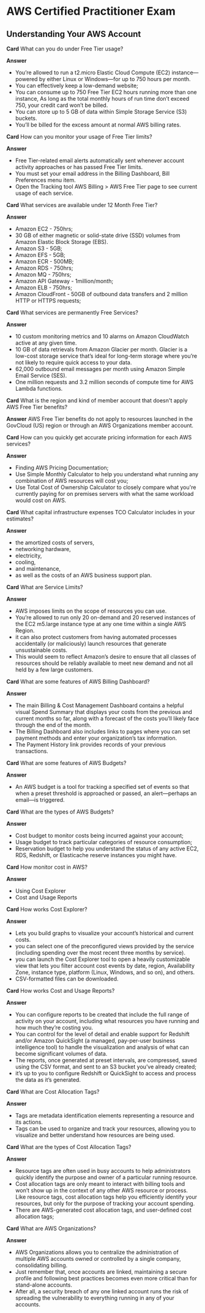 # AWS Certified Practitioner Exam

## Understanding Your AWS Account


**Card**
What can you do under Free Tier usage?

**Answer**
* You’re allowed to run a t2.micro Elastic Cloud Compute (EC2) instance—powered by either Linux or Windows—for up to 750 hours per month.
* You can effectively keep a low-demand website;
* You can consume up to 750 Free Tier EC2 hours running more than one instance, As long as the total monthly hours of run time don’t exceed 750, your credit card won’t be billed.
* You can store up to 5 GB of data within Simple Storage Service (S3) buckets.
* You’ll be billed for the excess amount at normal AWS billing rates.


**Card**
How can you monitor your usage of Free Tier limits?

**Answer**
* Free Tier-related email alerts automatically sent whenever account activity approaches or has passed Free Tier limits.
* You must set your email address in the Billing Dashboard, Bill Preferences menu item.
* Open the Tracking tool AWS Billing > AWS Free Tier page to see current usage of each service.


**Card**
What services are available under 12 Month Free Tier?

**Answer**
* Amazon EC2 - 750hrs;	
* 30 GB of either magnetic or solid-state drive (SSD) volumes from Amazon Elastic Block Storage (EBS).
* Amazon S3 - 5GB;	
* Amazon EFS - 5GB;
* Amazon ECR - 500MB;
* Amazon RDS - 750hrs;
* Amazon MQ - 750hrs;
* Amazon API Gateway - 1million/month;	
* Amazon ELB - 750hrs;
* Amazon CloudFront - 50GB of outbound data transfers and 2 million HTTP or HTTPS requests;

**Card**
What services are permanently Free Services?

**Answer**
* 10 custom monitoring metrics and 10 alarms on Amazon CloudWatch active at any given time.
* 10 GB of data retrievals from Amazon Glacier per month. Glacier is a low-cost storage service that’s ideal for long-term storage where you’re not likely to require quick access to your data.
* 62,000 outbound email messages per month using Amazon Simple Email Service (SES).
* One million requests and 3.2 million seconds of compute time for AWS Lambda functions.

**Card**
What is the region and kind of member account that doesn't apply AWS Free Tier benefits?

**Answer**
AWS Free Tier benefits do not apply to resources launched in the GovCloud (US) region or through an AWS Organizations member account.

**Card**
How can you quickly get accurate pricing information for each AWS services?


**Answer**
* Finding AWS Pricing Documentation;
* Use Simple Monthly Calculator to help you understand what running any combination of AWS resources will cost you;
* Use Total Cost of Ownership Calculator to closely compare what you're currently paying for on premises servers with what the same workload would cost on AWS.

**Card**
What capital infrastructure expenses TCO Calculator includes in your estimates?

**Answer**
* the amortized costs of servers,
* networking hardware,
*  electricity,
*  cooling,
*  and maintenance,
*  as well as the costs of an AWS business support plan.

**Card**
What are Service Limits?

**Answer**
* AWS imposes limits on the scope of resources you can use.
* You’re allowed to run only 20 on-demand and 20 reserved instances of the EC2 m5.large instance type at any one time within a single AWS Region.
* it can also protect customers from having automated processes accidentally (or maliciously) launch resources that generate unsustainable costs.
* This would seem to reflect Amazon’s desire to ensure that all classes of resources should be reliably available to meet new demand and not all held by a few large customers.

**Card**
What are some features of AWS Billing Dashboard?

**Answer**
* The main Billing & Cost Management Dashboard contains a helpful visual Spend Summary that displays your costs from the previous and current months so far, along with a forecast of the costs you’ll likely face through the end of the month.
* The Billing Dashboard also includes links to pages where you can set payment methods and enter your organization’s tax information.
* The Payment History link provides records of your previous transactions.

**Card**
What are some features of AWS Budgets?

**Answer**
* An AWS budget is a tool for tracking a specified set of events so that when a preset threshold is approached or passed, an alert—perhaps an email—is triggered.


**Card**
What are the types of AWS Budgets?

**Answer**
* Cost budget to monitor costs being incurred against your account;
* Usage budget to track particular categories of resource consumption;
* Reservation budget to help you understand the status of any active EC2, RDS, Redshift, or Elasticache reserve instances you might have.

**Card**
How monitor cost in AWS?

**Answer**
* Using Cost Explorer
* Cost and Usage Reports


**Card**
How works Cost Explorer?

**Answer**
* Lets you build graphs to visualize your account’s historical and current costs.
* you can select one of the preconfigured views provided by the service (including spending over the most recent three months by service).
* you can launch the Cost Explorer tool to open a heavily customizable view that lets you filter account cost events by date, region, Availability Zone, instance type, platform (Linux, Windows, and so on), and others.
* CSV-formatted files can be downloaded.

**Card**
How works Cost and Usage Reports?

**Answer**
* You can configure reports to be created that include the full range of activity on your account, including what resources you have running and how much they’re costing you.
* You can control for the level of detail and enable support for Redshift and/or Amazon QuickSight (a managed, pay-per-user business intelligence tool) to handle the visualization and analysis of what can become significant volumes of data.
* The reports, once generated at preset intervals, are compressed, saved using the CSV format, and sent to an S3 bucket you’ve already created;
* it’s up to you to configure Redshift or QuickSight to access and process the data as it’s generated.

**Card**
What are Cost Allocation Tags?

**Answer**
* Tags are metadata identification elements representing a resource and its actions.
* Tags can be used to organize and track your resources, allowing you to visualize and better understand how resources are being used.


**Card**
What are the types of Cost Allocation Tags?

**Answer**
* Resource tags are often used in busy accounts to help administrators quickly identify the purpose and owner of a particular running resource. 
* Cost allocation tags are only meant to interact with billing tools and won’t show up in the context of any other AWS resource or process. Like resource tags, cost allocation tags help you efficiently identify your resources, but only for the purpose of tracking your account spending.
* There are AWS-generated cost allocation tags, and user-defined cost allocation tags;

**Card**
What are AWS Organizations?

**Answer**
* AWS Organizations allows you to centralize the administration of multiple AWS accounts owned or controlled by a single company, consolidating billing.
* Just remember that, once accounts are linked, maintaining a secure profile and following best practices becomes even more critical than for stand-alone accounts.
* After all, a security breach of any one linked account runs the risk of spreading the vulnerability to everything running in any of your accounts.

